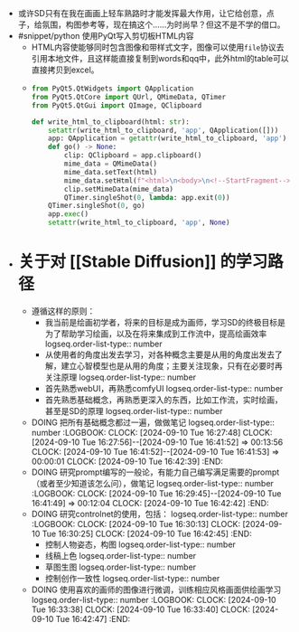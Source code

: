 - 或许SD只有在我在画画上轻车熟路时才能发挥最大作用，让它给创意，点子，给氛围，构图参考等，现在搞这个……为时尚早？但这不是不学的借口。
- #snippet/python 使用PyQt写入剪切板HTML内容
	- HTML内容使能够同时包含图像和带样式文字，图像可以使用`file`协议去引用本地文件，且这样能直接复制到words和qq中，此外html的table可以直接拷贝到excel。
	- ```python
	  from PyQt5.QtWidgets import QApplication
	  from PyQt5.QtCore import QUrl, QMimeData, QTimer
	  from PyQt5.QtGui import QImage, QClipboard
	  
	  def write_html_to_clipboard(html: str):
	      setattr(write_html_to_clipboard, 'app', QApplication([]))
	      app: QApplication = getattr(write_html_to_clipboard, 'app')
	      def go() -> None:
	          clip: QClipboard = app.clipboard()
	          mime_data = QMimeData()
	          mime_data.setText(html)
	          mime_data.setHtml(f"<html>\n<body>\n<!--StartFragment-->{html}<!--EndFragment-->\n</body>\n</html>")
	          clip.setMimeData(mime_data)
	          QTimer.singleShot(0, lambda: app.exit(0))
	      QTimer.singleShot(0, go)
	      app.exec()
	      setattr(write_html_to_clipboard, 'app', None)
	  ```
- # 关于对 [[Stable Diffusion]] 的学习路径
	- 遵循这样的原则：
		- 我当前是绘画初学者，将来的目标是成为画师，学习SD的终极目标是为了帮助学习绘画，以及在将来集成到工作流中，提高绘画效率
		  logseq.order-list-type:: number
		- 从使用者的角度出发去学习，对各种概念主要是从用的角度出发去了解，建立心智模型也是从用的角度；主要关注现象，只有在必要时再关注原理
		  logseq.order-list-type:: number
		- 首先熟悉webUI，再熟悉comfyUI
		  logseq.order-list-type:: number
		- 首先熟悉基础概念，再熟悉更深入的东西，比如工作流，实时绘画，甚至是SD的原理
		  logseq.order-list-type:: number
	- DOING 把所有基础概念都过一遍，做做笔记
	  logseq.order-list-type:: number
	  :LOGBOOK:
	  CLOCK: [2024-09-10 Tue 16:27:48]
	  CLOCK: [2024-09-10 Tue 16:27:56]--[2024-09-10 Tue 16:41:52] =>  00:13:56
	  CLOCK: [2024-09-10 Tue 16:41:52]--[2024-09-10 Tue 16:41:53] =>  00:00:01
	  CLOCK: [2024-09-10 Tue 16:42:39]
	  :END:
	- DOING 研究prompt编写的一般论，有能力自己编写满足需要的prompt（或者至少知道该怎么问），做笔记
	  logseq.order-list-type:: number
	  :LOGBOOK:
	  CLOCK: [2024-09-10 Tue 16:29:45]--[2024-09-10 Tue 16:41:49] =>  00:12:04
	  CLOCK: [2024-09-10 Tue 16:42:42]
	  :END:
	- DOING 研究controlnet的使用，包括：
	  logseq.order-list-type:: number
	  :LOGBOOK:
	  CLOCK: [2024-09-10 Tue 16:30:13]
	  CLOCK: [2024-09-10 Tue 16:30:25]
	  CLOCK: [2024-09-10 Tue 16:42:45]
	  :END:
		- 控制人物姿态，构图
		  logseq.order-list-type:: number
		- 线稿上色
		  logseq.order-list-type:: number
		- 草图生图
		  logseq.order-list-type:: number
		- 控制创作一致性
		  logseq.order-list-type:: number
	- DOING 使用喜欢的画师的图像进行微调，训练相应风格画面供绘画学习
	  logseq.order-list-type:: number
	  :LOGBOOK:
	  CLOCK: [2024-09-10 Tue 16:33:38]
	  CLOCK: [2024-09-10 Tue 16:33:40]
	  CLOCK: [2024-09-10 Tue 16:42:47]
	  :END: